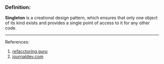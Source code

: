 ### Definition:
**Singleton** is a creational design pattern, which ensures that only one object
of its kind exists and provides a single point of access to it for any other code.

---
References:
1. [refacctoring.guru](https://refactoring.guru/design-patterns/singleton/)
2. [journaldev.com](https://www.journaldev.com/1377/java-singleton-design-pattern-best-practices-examples)
